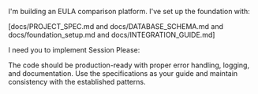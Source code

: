 I'm building an EULA comparison platform. I've set up the foundation with:

[docs/PROJECT_SPEC.md and docs/DATABASE_SCHEMA.md and docs/foundation_setup.md and docs/INTEGRATION_GUIDE.md]

I need you to implement Session  Please:



The code should be production-ready with proper error handling, logging, and documentation. Use the specifications as your guide and maintain consistency with the established patterns.